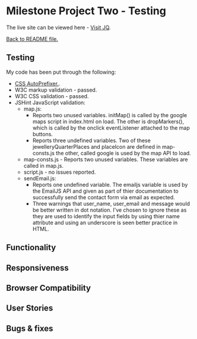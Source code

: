 # Milestone Project Two - Testing

The live site can be viewed here - [Visit JQ](https://mitchdavenport88.github.io/VisitJQ/).

[Back to README file.](README.md)

## Testing
My code has been put through the following:
* [CSS AutoPrefixer.](https://autoprefixer.github.io/).
* W3C markup validation - passed.
* W3C CSS validation - passed.
* JSHint JavaScript validation:
    * map.js:
        * Reports two unused variables. initMap() is called by the google maps script in index.html on load. The other is dropMarkers(), which is called by the onclick eventListener attached to the map buttons.
        * Reports three undefined variables. Two of these jewelleryQuarterPlaces and placeIcon are defined in map-consts.js the other, called google is used by the map API to load. 
    * map-consts.js - Reports two unused variables. These variables are called in map.js.
    * script.js - no issues reported.
    * sendEmail.js:
        * Reports one undefined variable. The emailjs variable is used by the EmailJS API and given as part of thier documentation to successfully send the contact form via email as expected.
        * Three warnings that user_name, user_email and message would be better written in dot notation. I've chosen to ignore these as they are used to identify the input fields by using thier name attribute and using an underscore is seen better practice in HTML.

## Functionality

## Responsiveness

## Browser Compatibility

## User Stories

## Bugs & fixes